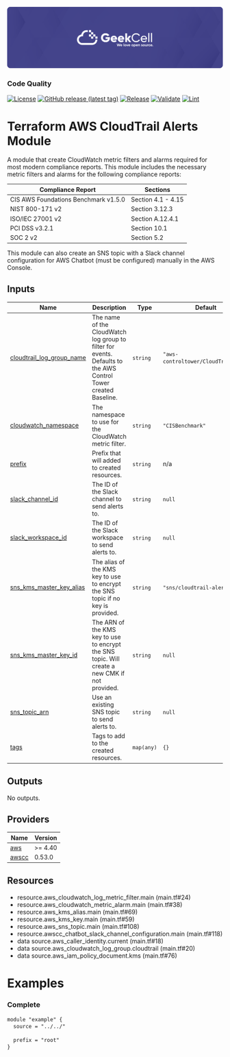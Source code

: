 <!-- BEGIN_TF_DOCS -->
[![Geek Cell GmbH](https://raw.githubusercontent.com/geekcell/.github/main/geekcell-github-banner.png)](https://www.geekcell.io/)


### Code Quality
[![License](https://img.shields.io/github/license/geekcell/terraform-aws-cloudtrail-alerts)](https://github.com/geekcell/terraform-aws-cloudtrail-alerts/blob/master/LICENSE)
[![GitHub release (latest tag)](https://img.shields.io/github/v/release/geekcell/terraform-aws-cloudtrail-alerts?logo=github&sort=semver)](https://github.com/geekcell/terraform-aws-cloudtrail-alerts/releases)
[![Release](https://github.com/geekcell/terraform-aws-cloudtrail-alerts/actions/workflows/release.yaml/badge.svg)](https://github.com/geekcell/terraform-aws-cloudtrail-alerts/actions/workflows/release.yaml)
[![Validate](https://github.com/geekcell/terraform-aws-cloudtrail-alerts/actions/workflows/validate.yaml/badge.svg)](https://github.com/geekcell/terraform-aws-cloudtrail-alerts/actions/workflows/validate.yaml)
[![Lint](https://github.com/geekcell/terraform-aws-cloudtrail-alerts/actions/workflows/linter.yaml/badge.svg)](https://github.com/geekcell/terraform-aws-cloudtrail-alerts/actions/workflows/linter.yaml)

<!--
Replace the GitHub Repo name and comment in these badges if they BridgeCrew is enabled for this repository.

### Security
[![Infrastructure Tests](https://www.bridgecrew.cloud/badges/github/geekcell/terraform-aws-cloudtrail-alerts/general)](https://www.bridgecrew.cloud/link/badge?vcs=github&fullRepo=geekcell%2Fterraform-aws-cloudtrail-alerts&benchmark=INFRASTRUCTURE+SECURITY)

#### Cloud
[![Infrastructure Tests](https://www.bridgecrew.cloud/badges/github/geekcell/terraform-aws-cloudtrail-alerts/cis_aws)](https://www.bridgecrew.cloud/link/badge?vcs=github&fullRepo=geekcell%2Fterraform-aws-cloudtrail-alerts&benchmark=CIS+AWS+V1.2)
[![Infrastructure Tests](https://www.bridgecrew.cloud/badges/github/geekcell/terraform-aws-cloudtrail-alerts/cis_aws_13)](https://www.bridgecrew.cloud/link/badge?vcs=github&fullRepo=geekcell%2Fterraform-aws-cloudtrail-alerts&benchmark=CIS+AWS+V1.3)
[![Infrastructure Tests](https://www.bridgecrew.cloud/badges/github/geekcell/terraform-aws-cloudtrail-alerts/cis_azure)](https://www.bridgecrew.cloud/link/badge?vcs=github&fullRepo=geekcell%2Fterraform-aws-cloudtrail-alerts&benchmark=CIS+AZURE+V1.1)
[![Infrastructure Tests](https://www.bridgecrew.cloud/badges/github/geekcell/terraform-aws-cloudtrail-alerts/cis_azure_13)](https://www.bridgecrew.cloud/link/badge?vcs=github&fullRepo=geekcell%2Fterraform-aws-cloudtrail-alerts&benchmark=CIS+AZURE+V1.3)
[![Infrastructure Tests](https://www.bridgecrew.cloud/badges/github/geekcell/terraform-aws-cloudtrail-alerts/cis_gcp)](https://www.bridgecrew.cloud/link/badge?vcs=github&fullRepo=geekcell%2Fterraform-aws-cloudtrail-alerts&benchmark=CIS+GCP+V1.1)

##### Container
[![Infrastructure Tests](https://www.bridgecrew.cloud/badges/github/geekcell/terraform-aws-cloudtrail-alerts/cis_kubernetes_16)](https://www.bridgecrew.cloud/link/badge?vcs=github&fullRepo=geekcell%2Fterraform-aws-cloudtrail-alerts&benchmark=CIS+KUBERNETES+V1.6)
[![Infrastructure Tests](https://www.bridgecrew.cloud/badges/github/geekcell/terraform-aws-cloudtrail-alerts/cis_eks_11)](https://www.bridgecrew.cloud/link/badge?vcs=github&fullRepo=geekcell%2Fterraform-aws-cloudtrail-alerts&benchmark=CIS+EKS+V1.1)
[![Infrastructure Tests](https://www.bridgecrew.cloud/badges/github/geekcell/terraform-aws-cloudtrail-alerts/cis_gke_11)](https://www.bridgecrew.cloud/link/badge?vcs=github&fullRepo=geekcell%2Fterraform-aws-cloudtrail-alerts&benchmark=CIS+GKE+V1.1)
[![Infrastructure Tests](https://www.bridgecrew.cloud/badges/github/geekcell/terraform-aws-cloudtrail-alerts/cis_kubernetes)](https://www.bridgecrew.cloud/link/badge?vcs=github&fullRepo=geekcell%2Fterraform-aws-cloudtrail-alerts&benchmark=CIS+KUBERNETES+V1.5)

#### Data protection
[![Infrastructure Tests](https://www.bridgecrew.cloud/badges/github/geekcell/terraform-aws-cloudtrail-alerts/soc2)](https://www.bridgecrew.cloud/link/badge?vcs=github&fullRepo=geekcell%2Fterraform-aws-cloudtrail-alerts&benchmark=SOC2)
[![Infrastructure Tests](https://www.bridgecrew.cloud/badges/github/geekcell/terraform-aws-cloudtrail-alerts/pci)](https://www.bridgecrew.cloud/link/badge?vcs=github&fullRepo=geekcell%2Fterraform-aws-cloudtrail-alerts&benchmark=PCI-DSS+V3.2)
[![Infrastructure Tests](https://www.bridgecrew.cloud/badges/github/geekcell/terraform-aws-cloudtrail-alerts/pci_dss_v321)](https://www.bridgecrew.cloud/link/badge?vcs=github&fullRepo=geekcell%2Fterraform-aws-cloudtrail-alerts&benchmark=PCI-DSS+V3.2.1)
[![Infrastructure Tests](https://www.bridgecrew.cloud/badges/github/geekcell/terraform-aws-cloudtrail-alerts/iso)](https://www.bridgecrew.cloud/link/badge?vcs=github&fullRepo=geekcell%2Fterraform-aws-cloudtrail-alerts&benchmark=ISO27001)
[![Infrastructure Tests](https://www.bridgecrew.cloud/badges/github/geekcell/terraform-aws-cloudtrail-alerts/nist)](https://www.bridgecrew.cloud/link/badge?vcs=github&fullRepo=geekcell%2Fterraform-aws-cloudtrail-alerts&benchmark=NIST-800-53)
[![Infrastructure Tests](https://www.bridgecrew.cloud/badges/github/geekcell/terraform-aws-cloudtrail-alerts/hipaa)](https://www.bridgecrew.cloud/link/badge?vcs=github&fullRepo=geekcell%2Fterraform-aws-cloudtrail-alerts&benchmark=HIPAA)
[![Infrastructure Tests](https://www.bridgecrew.cloud/badges/github/geekcell/terraform-aws-cloudtrail-alerts/fedramp_moderate)](https://www.bridgecrew.cloud/link/badge?vcs=github&fullRepo=geekcell%2Fterraform-aws-cloudtrail-alerts&benchmark=FEDRAMP+%28MODERATE%29)

-->

# Terraform AWS CloudTrail Alerts Module

A module that create CloudWatch metric filters and alarms required for most modern compliance reports. This
module includes the necessary metric filters and alarms for the following compliance reports:

| Compliance Report | Sections |
|---|---|
| CIS AWS Foundations Benchmark v1.5.0 | Section 4.1 - 4.15 |
| NIST 800-171 v2 | Section 3.12.3 |
| ISO/IEC 27001 v2 | Section A.12.4.1 |
| PCI DSS v3.2.1 | Section 10.1 |
| SOC 2 v2 | Section 5.2 |

This module can also create an SNS topic with a Slack channel configuration for AWS Chatbot (must be configured)
manually in the AWS Console.

## Inputs

| Name | Description | Type | Default | Required |
|------|-------------|------|---------|:--------:|
| <a name="input_cloudtrail_log_group_name"></a> [cloudtrail\_log\_group\_name](#input\_cloudtrail\_log\_group\_name) | The name of the CloudWatch log group to filter for events. Defaults to the AWS Control Tower created Baseline. | `string` | `"aws-controltower/CloudTrailLogs"` | no |
| <a name="input_cloudwatch_namespace"></a> [cloudwatch\_namespace](#input\_cloudwatch\_namespace) | The namespace to use for the CloudWatch metric filter. | `string` | `"CISBenchmark"` | no |
| <a name="input_prefix"></a> [prefix](#input\_prefix) | Prefix that will added to created resources. | `string` | n/a | yes |
| <a name="input_slack_channel_id"></a> [slack\_channel\_id](#input\_slack\_channel\_id) | The ID of the Slack channel to send alerts to. | `string` | `null` | no |
| <a name="input_slack_workspace_id"></a> [slack\_workspace\_id](#input\_slack\_workspace\_id) | The ID of the Slack workspace to send alerts to. | `string` | `null` | no |
| <a name="input_sns_kms_master_key_alias"></a> [sns\_kms\_master\_key\_alias](#input\_sns\_kms\_master\_key\_alias) | The alias of the KMS key to use to encrypt the SNS topic if no key is provided. | `string` | `"sns/cloudtrail-alerts"` | no |
| <a name="input_sns_kms_master_key_id"></a> [sns\_kms\_master\_key\_id](#input\_sns\_kms\_master\_key\_id) | The ARN of the KMS key to use to encrypt the SNS topic. Will create a new CMK if not provided. | `string` | `null` | no |
| <a name="input_sns_topic_arn"></a> [sns\_topic\_arn](#input\_sns\_topic\_arn) | Use an existing SNS topic to send alerts to. | `string` | `null` | no |
| <a name="input_tags"></a> [tags](#input\_tags) | Tags to add to the created resources. | `map(any)` | `{}` | no |

## Outputs

No outputs.

## Providers

| Name | Version |
|------|---------|
| <a name="provider_aws"></a> [aws](#provider\_aws) | >= 4.40 |
| <a name="provider_awscc"></a> [awscc](#provider\_awscc) | 0.53.0 |

## Resources

- resource.aws_cloudwatch_log_metric_filter.main (main.tf#24)
- resource.aws_cloudwatch_metric_alarm.main (main.tf#38)
- resource.aws_kms_alias.main (main.tf#69)
- resource.aws_kms_key.main (main.tf#59)
- resource.aws_sns_topic.main (main.tf#108)
- resource.awscc_chatbot_slack_channel_configuration.main (main.tf#118)
- data source.aws_caller_identity.current (main.tf#18)
- data source.aws_cloudwatch_log_group.cloudtrail (main.tf#20)
- data source.aws_iam_policy_document.kms (main.tf#76)

# Examples
### Complete
```hcl
module "example" {
  source = "../../"

  prefix = "root"
}
```
<!-- END_TF_DOCS -->

